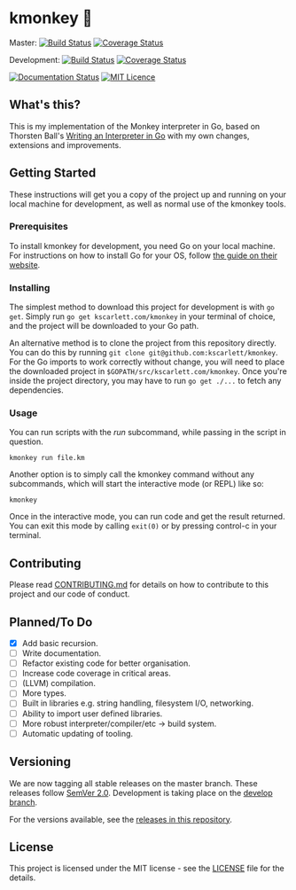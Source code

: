# kmonkey :monkey:

Master: [![Build Status](https://travis-ci.org/kscarlett/kmonkey.svg?branch=master)](https://travis-ci.org/kscarlett/kmonkey)
[![Coverage Status](https://coveralls.io/repos/github/kscarlett/kmonkey/badge.svg?branch=master)](https://coveralls.io/github/kscarlett/kmonkey?branch=master)

Development: [![Build Status](https://travis-ci.org/kscarlett/kmonkey.svg?branch=develop)](https://travis-ci.org/kscarlett/kmonkey)
[![Coverage Status](https://coveralls.io/repos/github/kscarlett/kmonkey/badge.svg?branch=develop)](https://coveralls.io/github/kscarlett/kmonkey?branch=develop)

[![Documentation Status](https://readthedocs.org/projects/kmonkey/badge/?version=latest)](http://kmonkey.readthedocs.io/en/latest/?badge=latest) [![MIT Licence](https://badges.frapsoft.com/os/mit/mit.svg?v=103)](https://opensource.org/licenses/mit-license.php)

## What's this?

This is my implementation of the Monkey interpreter in Go, based on Thorsten Ball's [Writing an Interpreter in Go](https://interpreterbook.com/) with my own changes, extensions and improvements.

## Getting Started

These instructions will get you a copy of the project up and running on your local machine for development, as well as normal use of the kmonkey tools.

### Prerequisites

To install kmonkey for development, you need Go on your local machine. For instructions on how to install Go for your OS, follow [the guide on their website](https://golang.org/doc/install).

### Installing

The simplest method to download this project for development is with `go get`. Simply run `go get kscarlett.com/kmonkey` in your terminal of choice, and the project will be downloaded to your Go path.

An alternative method is to clone the project from this repository directly. You can do this by running `git clone git@github.com:kscarlett/kmonkey`. For the Go imports to work correctly without change, you will need to place the downloaded project in `$GOPATH/src/kscarlett.com/kmonkey`. Once you're inside the project directory, you may have to run `go get ./...` to fetch any dependencies.

<!--If you only need the kmonkey tools, without the code, you will soon be able to download and install it simply by executing `curl get.kmonkey.kscarlett.com | sh`, which will ask you for several options and install the right version automatically. -- shhhh, this is coming soon!  -->

### Usage

You can run scripts with the _run_ subcommand, while passing in the script in question.

```
kmonkey run file.km
```

Another option is to simply call the kmonkey command without any subcommands, which will start the interactive mode (or REPL) like so:

```
kmonkey
```

Once in the interactive mode, you can run code and get the result returned. You can exit this mode by calling `exit(0)` or by pressing control-c in your terminal.

## Contributing

Please read [CONTRIBUTING.md](.github/CONTRIBUTING.md) for details on how to contribute to this project and our code of conduct.

## Planned/To Do

- [x] Add basic recursion.
- [ ] Write documentation.
- [ ] Refactor existing code for better organisation.
- [ ] Increase code coverage in critical areas.
- [ ] (LLVM) compilation.
- [ ] More types.
- [ ] Built in libraries e.g. string handling, filesystem I/O, networking.
- [ ] Ability to import user defined libraries.
- [ ] More robust interpreter/compiler/etc -> build system.
- [ ] Automatic updating of tooling.

## Versioning

We are now tagging all stable releases on the master branch. These releases follow [SemVer 2.0](https://semver.org/spec/v2.0.0.html). Development is taking place on the [develop branch](https://github.com/kscarlett/kmonkey/tree/develop).

For the versions available, see the [releases in this repository](https://github.com/kscarlett/kmonkey/releases).

## License

This project is licensed under the MIT license - see the [LICENSE](LICENSE) file for the details.
